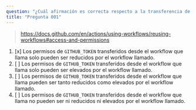 ```yaml
---
question: "¿Cuál afirmación es correcta respecto a la transferencia de permisos a los workflows reutilizables?"
title: "Pregunta 001"
---
```



> https://docs.github.com/en/actions/using-workflows/reusing-workflows#access-and-permissions

1. [x] Los permisos de `GITHUB_TOKEN` transferidos desde el workflow que llama solo pueden ser reducidos por el workflow llamado.
1. [ ] Los permisos de `GITHUB_TOKEN` transferidos desde el workflow que llama solo pueden ser elevados por el workflow llamado.
1. [ ] Los permisos de `GITHUB_TOKEN` transferidos desde el workflow que llama pueden ser tanto reducidos como elevados por el workflow llamado.
1. [ ] Los permisos de `GITHUB_TOKEN` transferidos desde el workflow que llama no pueden ser ni reducidos ni elevados por el workflow llamado.

